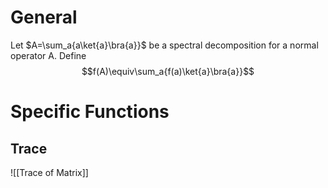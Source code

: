 # General
Let $A=\sum_a{a\ket{a}\bra{a}}$ be a spectral decomposition for a normal operator A. Define
$$f(A)\equiv\sum_a{f(a)\ket{a}\bra{a}}$$

# Specific Functions
## Trace
![[Trace of Matrix]]


